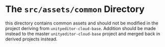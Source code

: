 # The `src/assets/common` Directory

this directory contains common assets and should not be modified in the project deriving from `unityeditor-cloud-base`.  Addition should be made instead to the master `unityeditor-cloud-base` project and merged back in derived projects instead.